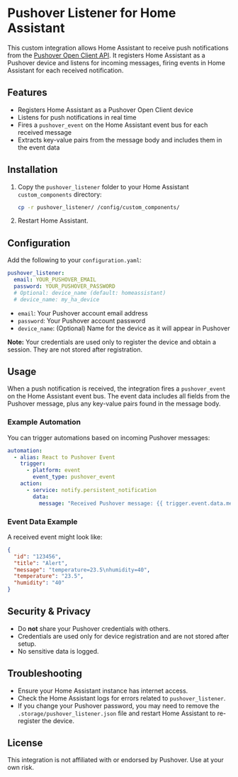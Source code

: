 # Pushover Listener for Home Assistant

This custom integration allows Home Assistant to receive push notifications from the [Pushover Open Client API](https://pushover.net/api/open_client). It registers Home Assistant as a Pushover device and listens for incoming messages, firing events in Home Assistant for each received notification.

## Features
- Registers Home Assistant as a Pushover Open Client device
- Listens for push notifications in real time
- Fires a `pushover_event` on the Home Assistant event bus for each received message
- Extracts key-value pairs from the message body and includes them in the event data

## Installation
1. Copy the `pushover_listener` folder to your Home Assistant `custom_components` directory:
   ```sh
   cp -r pushover_listener/ /config/custom_components/
   ```
2. Restart Home Assistant.

## Configuration
Add the following to your `configuration.yaml`:

```yaml
pushover_listener:
  email: YOUR_PUSHOVER_EMAIL
  password: YOUR_PUSHOVER_PASSWORD
  # Optional: device_name (default: homeassistant)
  # device_name: my_ha_device
```

- `email`: Your Pushover account email address
- `password`: Your Pushover account password
- `device_name`: (Optional) Name for the device as it will appear in Pushover

**Note:** Your credentials are used only to register the device and obtain a session. They are not stored after registration.

## Usage
When a push notification is received, the integration fires a `pushover_event` on the Home Assistant event bus. The event data includes all fields from the Pushover message, plus any key-value pairs found in the message body.

### Example Automation
You can trigger automations based on incoming Pushover messages:

```yaml
automation:
  - alias: React to Pushover Event
    trigger:
      - platform: event
        event_type: pushover_event
    action:
      - service: notify.persistent_notification
        data:
          message: "Received Pushover message: {{ trigger.event.data.message }}"
```

### Event Data Example
A received event might look like:

```json
{
  "id": "123456",
  "title": "Alert",
  "message": "temperature=23.5\nhumidity=40",
  "temperature": "23.5",
  "humidity": "40"
}
```

## Security & Privacy
- Do **not** share your Pushover credentials with others.
- Credentials are used only for device registration and are not stored after setup.
- No sensitive data is logged.

## Troubleshooting
- Ensure your Home Assistant instance has internet access.
- Check the Home Assistant logs for errors related to `pushover_listener`.
- If you change your Pushover password, you may need to remove the `.storage/pushover_listener.json` file and restart Home Assistant to re-register the device.

## License
This integration is not affiliated with or endorsed by Pushover. Use at your own risk.
